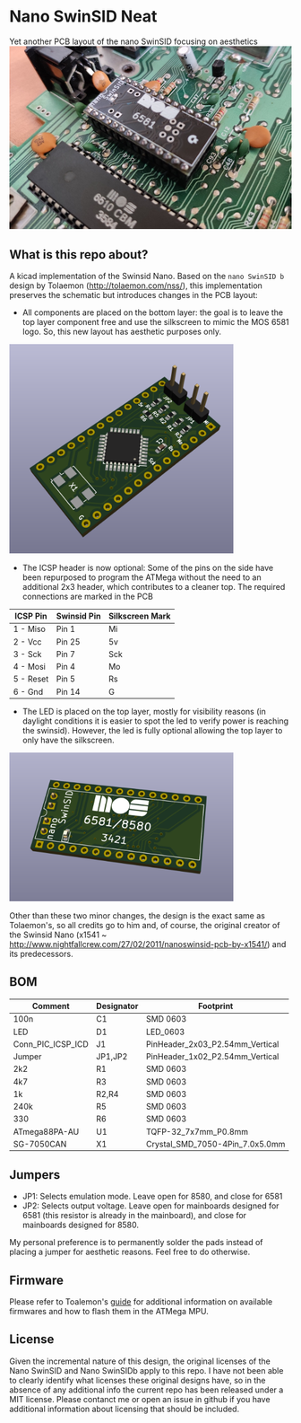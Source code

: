 # Nano SwinSID Neat

Yet another PCB layout of the nano SwinSID focusing on aesthetics
![Nano SwinSID Neat](images/swinsidneat.jpg)

## What is this repo about?

A kicad implementation of the Swinsid Nano. Based on the `nano SwinSID b` design by Tolaemon (http://tolaemon.com/nss/), this implementation preserves the schematic but introduces changes in the PCB layout:
- All components are placed on the bottom layer: the goal is to leave the top layer component free and use the silkscreen to mimic the MOS 6581 logo. So, this new layout has aesthetic purposes only.
<img alt="SwinSID Bottom Layer" src="images/back.png" width="400">

- The ICSP header is now optional: Some of the pins on the side have been repurposed to program the ATMega without the need to an additional 2x3 header, which contributes to a cleaner top. The required connections are marked in the PCB

| ICSP Pin | Swinsid Pin | Silkscreen Mark |
|----------|-------------|-----------------|
| 1 - Miso | Pin 1 |Mi|
| 2 - Vcc  | Pin 25 |5v|
| 3 - Sck  | Pin 7 |Sck|
| 4 - Mosi | Pin 4 |Mo|
| 5 - Reset| Pin 5 |Rs|
| 6 - Gnd  | Pin 14| G|

- The LED is placed on the top layer, mostly for visibility reasons (in daylight conditions it is easier to spot the led to verify power is reaching the swinsid). However, the led is fully optional allowing the top layer to only have the silkscreen.
<img alt="SwinSID Front Layer" src="images/front.png" width="400">

Other than these two minor changes, the design is the exact same as Tolaemon's, so all credits go to him and, of course, the original creator of the Swinsid Nano (x1541 ~ http://www.nightfallcrew.com/27/02/2011/nanoswinsid-pcb-by-x1541/) and its predecessors.

## BOM
| Comment	| Designator |	Footprint |
|---------|------------|------------|
| 100n	| C1 |	SMD 0603 |
| LED	  |  D1|	LED_0603 |
|Conn_PIC_ICSP_ICD|	J1	| PinHeader_2x03_P2.54mm_Vertical |
|Jumper |	JP1,JP2	| PinHeader_1x02_P2.54mm_Vertical |
|2k2	|R1	|SMD 0603|
|4k7	|R3	|SMD 0603|
|1k	|R2,R4	|SMD 0603|
|240k	|R5	|SMD 0603|
|330	|R6	|SMD 0603|
|ATmega88PA-AU	|U1	|TQFP-32_7x7mm_P0.8mm|
|SG-7050CAN |	X1	|Crystal_SMD_7050-4Pin_7.0x5.0mm|

## Jumpers
- JP1: Selects emulation mode. Leave open for 8580, and close for 6581
- JP2: Selects output voltage. Leave open for mainboards designed for 6581 (this resistor is already in the mainboard), and close for mainboards designed for 8580.

My personal preference is to permanently solder the pads instead of placing a jumper for aesthetic reasons. Feel free to do otherwise.

## Firmware
Please refer to Toalemon's [guide](http://tolaemon.com/nss/) for additional information on available firmwares and how to flash them in the ATMega MPU.

## License
Given the incremental nature of this design, the original licenses of the Nano SwinSID and Nano SwinSIDb apply to this repo. I have not been able to clearly identify what licenses these original designs have, so in the absence of any additional info the current repo has been released under a MIT license. Please contanct me or open an issue in github if you have additional information about licensing that should be included.
